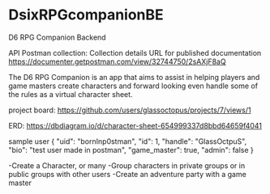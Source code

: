 # DsixRPGcompanionBE
D6 RPG Companion Backend

API Postman collection:
Collection details
URL for published documentation
https://documenter.getpostman.com/view/32744750/2sAXjF8aQ

The D6 RPG Companion is an app that aims to assist in helping players and game masters create characters and forward looking even handle some of the rules as a virtual character sheet. 

project board:
https://github.com/users/glassoctopus/projects/7/views/1

ERD:
https://dbdiagram.io/d/character-sheet-654999337d8bbd64659f4041

sample user
{
    "uid": "bornInp0stman",
    "id": 1,
    "handle": "GlassOctpuS",
    "bio": "test user made in postman",
    "game_master": true,
    "admin": false
}

-Create a Character, or many
-Group characters in private groups or in public groups with other users
-Create an adventure party with a game master
